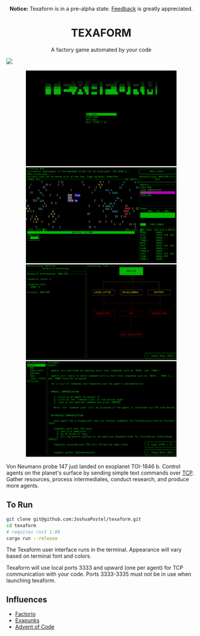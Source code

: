 <p align="center"><b>Notice:</b> Texaform is in a pre-alpha state.  <a href="https://github.com/JoshuaPostel/texaform/discussions/1">Feedback</a> is greatly appreciated.</p>

<h1 align="center">TEXAFORM</h1>

<p align="center">A factory game automated by your code</p>

![](assets/demo.gif)

<p align="center">
  <img src="/assets/main_menu.png" width="400" />
  <img src="/assets/surface.png" width="400" />
  <img src="/assets/tech_tree.png" width="400" />
  <img src="/assets/documentation.png" width="400" />
</p>

Von Neumann probe 147 just landed on exoplanet TOI-1846 b.  Control agents on the planet's surface by sending simple text commands over [TCP](https://en.wikipedia.org/wiki/Transmission_Control_Protocol). Gather resources, process intermediates, conduct research, and produce more agents.

## To Run

```bash
git clone git@github.com:JoshuaPostel/texaform.git
cd texaform
# requires rust 1.88
cargo run --release
```

The Texaform user interface runs in the terminal.  Appearance will vary based on terminal font and colors.


Texaform will use local ports 3333 and upward (one per agent) for TCP communication with your code.  Ports 3333-3335 must not be in use when launching texaform.

## Influences

* [Factorio](https://www.factorio.com/)
* [Exapunks](https://www.zachtronics.com/exapunks/) 
* [Advent of Code](https://adventofcode.com/)
